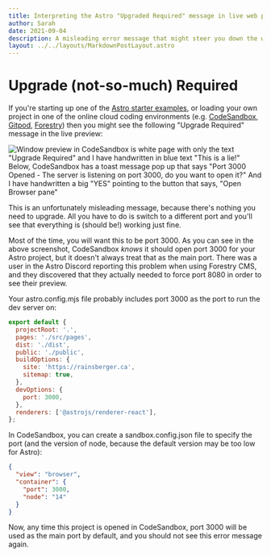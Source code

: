```yaml
---
title: Interpreting the Astro "Upgraded Required" message in live web preview
author: Sarah
date: 2021-09-04
description: A misleading error message that might steer you down the wrong path...
layout: ../../layouts/MarkdownPostLayout.astro
---
```

# Upgrade (not-so-much) Required

If you're starting up one of the [Astro starter examples](https://github.com/snowpackjs/astro/tree/main/examples), or loading your own project in one of the online cloud coding environments (e.g. [CodeSandbox](https://codesandbox.io), [Gitpod](https://gitpod.io), [Forestry](https://forestry.io)) then you might see the following "Upgrade Required" message in the live preview:

![Window preview in CodeSandbox is white page with only the text "Upgrade Required" and I have handwritten in blue text "This is a lie!" Below, CodeSandbox has a toast message pop up that says "Port 3000 Opened - The server is listening on port 3000, do you want to open it?" And I have handwritten a big "YES" pointing to the button that says, "Open Browser pane"](/images/upgrade-required-port-3000.png)

This is an unfortunately misleading message, because there's nothing you need to upgrade. All you have to do is switch to a different port and you'll see that everything is (should be!) working just fine.

Most of the time, you will want this to be port 3000. As you can see in the above screenshot, CodeSandbox *knows* it should open port 3000 for your Astro project, but it doesn't always treat that as the main port. There was a user in the Astro Discord reporting this problem when using Forestry CMS, and they discovered that they actually needed to force port 8080 in order to see their preview.

Your astro.config.mjs file probably includes port 3000 as the port to run the dev server on:

```js
export default {
  projectRoot: '.',
  pages: './src/pages',
  dist: './dist',
  public: './public',
  buildOptions: {
    site: 'https://rainsberger.ca',
    sitemap: true,
  },
  devOptions: {
    port: 3000,
  },
  renderers: ['@astrojs/renderer-react'],
};
```

In CodeSandbox, you can create a sandbox.config.json file to specify the port (and the version of node, because the default version may be too low for Astro):

```json
{
  "view": "browser",
  "container": {
    "port": 3000,
    "node": "14"
  }
}
```

Now, any time this project is opened in CodeSandbox, port 3000 will be used as the main port by default, and you should not see this error message again.
